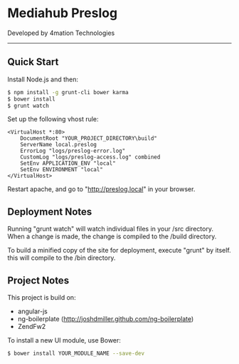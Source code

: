 # Mediahub Preslog

Developed by 4mation Technologies

***

## Quick Start

Install Node.js and then:

```sh
$ npm install -g grunt-cli bower karma
$ bower install
$ grunt watch
```

Set up the following vhost rule:
```
<VirtualHost *:80>
    DocumentRoot "YOUR_PROJECT_DIRECTORY\build"
    ServerName local.preslog
    ErrorLog "logs/preslog-error.log"
    CustomLog "logs/preslog-access.log" combined
	SetEnv APPLICATION_ENV "local"
    SetEnv ENVIRONMENT "local"
</VirtualHost>
```

Restart apache, and go to "http://preslog.local" in your browser.

## Deployment Notes

Running "grunt watch" will watch individual files in your /src directory. When a change is made, the change is compiled to the /build directory.

To build a minified copy of the site for deployment, execute "grunt" by itself. this will compile to the /bin directory.


## Project Notes

This project is build on:
 - angular-js
 - ng-boilerplate (http://joshdmiller.github.com/ng-boilerplate)
 - ZendFw2

To install a new UI module, use Bower:

```sh
$ bower install YOUR_MODULE_NAME --save-dev
```